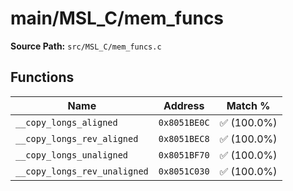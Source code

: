 # main/MSL_C/mem_funcs

**Source Path:** `src/MSL_C/mem_funcs.c`

## Functions

| Name | Address | Match % |
|------|---------|---------|
| `__copy_longs_aligned` | `0x8051BE0C` | :white_check_mark: (100.0%) |
| `__copy_longs_rev_aligned` | `0x8051BEC8` | :white_check_mark: (100.0%) |
| `__copy_longs_unaligned` | `0x8051BF70` | :white_check_mark: (100.0%) |
| `__copy_longs_rev_unaligned` | `0x8051C030` | :white_check_mark: (100.0%) |